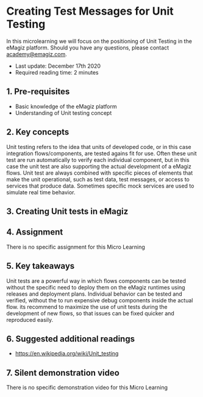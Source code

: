 # Creating Test Messages for Unit Testing

In this microlearning we will focus on the positioning of Unit Testing in the eMagiz platform. Should you have any questions, please contact academy@emagiz.com.

- Last update: December 17th 2020
- Required reading time: 2 minutes

## 1. Pre-requisites
- Basic knowledge of the eMagiz platform
- Understanding of Unit testing concept


## 2. Key concepts
Unit testing refers to the idea that units of developed code, or in this case integration flows/components, are tested agains fit for use. Often these unit test are run automatically to verify each individual component, but in this case the unit test are also supporting the actual development of a eMagiz flows. Unit test are always combined with specific pieces of elements that make the unit operational, such as test data, test messages, or access to services that produce data. Sometimes specific mock services are used to simulate real time behavior.


## 3. Creating Unit tests in eMagiz



## 4. Assignment

There is no specific assignment for this Micro Learning

## 5. Key takeaways

Unit tests are a powerful way in which flows components can be tested without the specific need to deploy them on the eMagiz runtimes using releases and deployment plans. Individual behavior can be tested and verified, without the to run expensive debug components inside the actual flow. its recommend to maximize the use of unit tests during the development of new flows, so that issues can be fixed quicker and reproduced easily.

## 6. Suggested additional readings

- https://en.wikipedia.org/wiki/Unit_testing


## 7. Silent demonstration video

There is no specific demonstration video for this Micro Learning

